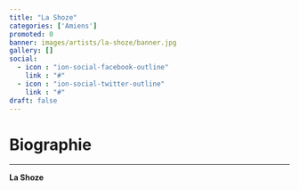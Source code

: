 ```yaml
---
title: "La Shoze"
categories: ['Amiens']
promoted: 0
banner: images/artists/la-shoze/banner.jpg
gallery: []
social:
  - icon : "ion-social-facebook-outline"
    link : "#"
  - icon : "ion-social-twitter-outline"
    link : "#"
draft: false
---
```


# Biographie
---

**La Shoze**
